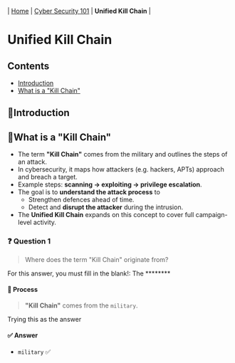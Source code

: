 | [Home](../README.md) | [Cyber Security 101](../README.md#cyber-security-101) | **Unified Kill Chain** |

# Unified Kill Chain

## Contents

- [Introduction](#introduction)
- [What is a "Kill Chain"](#what-is-a-kill-chain)



## 📘Introduction


## 📘What is a "Kill Chain"

- The term **"Kill Chain"** comes from the military and outlines the steps of an attack.
- In cybersecurity, it maps how attackers (e.g. hackers, APTs) approach and breach a target.
- Example steps: **scanning → exploiting → privilege escalation**.
- The goal is to **understand the attack process** to
  - Strengthen defences ahead of time.
  - Detect and **disrupt the attacker** during the intrusion.
- The **Unified Kill Chain** expands on this concept to cover full campaign-level activity.

### ❓ Question 1

> Where does the term "Kill Chain" originate from?

For this answer, you must fill in the blank!: The ********

#### 🧪 Process

>  **"Kill Chain"** comes from the `military`.

Trying this as the answer

#### ✅ Answer

- `military` ✅



